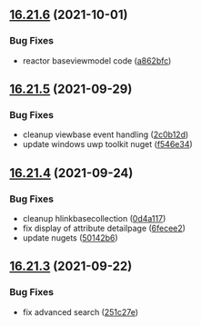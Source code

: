 ## [16.21.6](https://github.com/phandcock/GrampsView/compare/v16.21.5...v16.21.6) (2021-10-01)


### Bug Fixes

* reactor baseviewmodel code ([a862bfc](https://github.com/phandcock/GrampsView/commit/a862bfc0cba2546b7927b312d04cac41946d5667))



## [16.21.5](https://github.com/phandcock/GrampsView/compare/v16.21.4...v16.21.5) (2021-09-29)


### Bug Fixes

* cleanup viewbase event handling ([2c0b12d](https://github.com/phandcock/GrampsView/commit/2c0b12d184b738b57d1c80dedd0948c71e3bd1e2))
* update windows uwp toolkit nuget ([f546e34](https://github.com/phandcock/GrampsView/commit/f546e346414cabff09f0c2db321006ad5a5b9dc5))



## [16.21.4](https://github.com/phandcock/GrampsView/compare/v16.21.3...v16.21.4) (2021-09-24)


### Bug Fixes

* cleanup hlinkbasecollection ([0d4a117](https://github.com/phandcock/GrampsView/commit/0d4a11788d8a7a9e58914200d8581f371c9b1c34))
* fix display of attribute detailpage ([6fecee2](https://github.com/phandcock/GrampsView/commit/6fecee23d467c9b77370dcd3c83a355bc123de0c))
* update nugets ([50142b6](https://github.com/phandcock/GrampsView/commit/50142b682de941357298d631ecc9a75f04fc835d))



## [16.21.3](https://github.com/phandcock/GrampsView/compare/v16.21.2...v16.21.3) (2021-09-22)


### Bug Fixes

* fix advanced search ([251c27e](https://github.com/phandcock/GrampsView/commit/251c27ee966e0f078b5ec4ddeca982dce57d4558))




